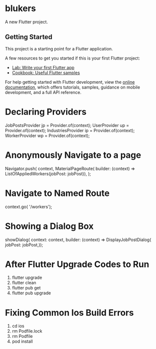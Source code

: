 # blukers

A new Flutter project.

## Getting Started

This project is a starting point for a Flutter application.

A few resources to get you started if this is your first Flutter project:

- [Lab: Write your first Flutter app](https://docs.flutter.dev/get-started/codelab)
- [Cookbook: Useful Flutter samples](https://docs.flutter.dev/cookbook)

For help getting started with Flutter development, view the
[online documentation](https://docs.flutter.dev/), which offers tutorials,
samples, guidance on mobile development, and a full API reference.

# Declaring Providers
JobPostsProvider jp = Provider.of<JobPostsProvider>(context);
UserProvider up = Provider.of<UserProvider>(context);
IndustriesProvider ip = Provider.of<IndustriesProvider>(context);
WorkerProvider wp = Provider.of<WorkerProvider>(context);

# Anonymously Navigate to a page
Navigator.push(
context,
MaterialPageRoute(
    builder: (context) =>
        ListOfAppliedWorkers(jobPost: jobPost)),
);

# Navigate to Named Route
context.go( '/workers');

# Showing a Dialog Box
showDialog(
    context: context,
    builder: (context) => DisplayJobPostDialog(
          jobPost: jobPost,));

# After Flutter Upgrade Codes to Run
1. flutter upgrade
2. flutter clean
3. flutter pub get
4. flutter pub upgrade


# Fixing Common Ios Build Errors
1. cd ios
2. rm Podfile.lock
3. rm Podfile
4. pod install

